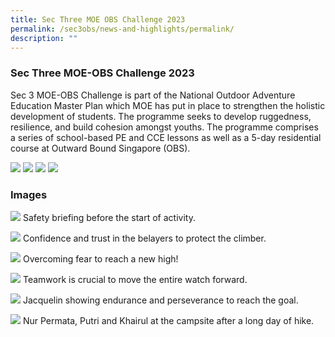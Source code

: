 ```yaml
---
title: Sec Three MOE OBS Challenge 2023
permalink: /sec3obs/news-and-highlights/permalink/
description: ""
---
```

###  Sec Three MOE-OBS Challenge 2023

Sec 3 MOE-OBS Challenge is part of the National Outdoor Adventure Education Master Plan which MOE has put in place to strengthen the holistic development of students. The programme seeks to develop ruggedness, resilience, and build cohesion amongst youths. The programme comprises a series of school-based PE and CCE lessons as well as a 5-day residential course at Outward Bound Singapore (OBS).

![](/images/2023/Sec3obs/one_student_01.jpg)
![](/images/2023/Sec3obs/one_student_02.jpg)
![](/images/2023/Sec3obs/one_student_03.jpg)
![](/images/2023/Sec3obs/one_student_04.jpg)

### Images
![](/images/2023/Sec3obs/photo1.jpeg)
Safety briefing before the start of activity.

![](/images/2023/Sec3obs/photo2.jpeg)
Confidence and trust in the belayers to protect the climber.

![](/images/2023/Sec3obs/photo3.jpeg)
Overcoming fear to reach a new high!

![](/images/2023/Sec3obs/photo4.jpeg)
Teamwork is crucial to move the entire watch forward.

![](/images/2023/Sec3obs/photo5.jpeg)
Jacquelin showing endurance and perseverance to reach the goal.

![](/images/2023/Sec3obs/photo6.jpeg)
Nur Permata, Putri and Khairul at the campsite after a long day of hike.